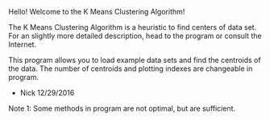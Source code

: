 Hello! Welcome to the K Means Clustering Algorithm!

The K Means Clustering Algorithm is a heuristic to find centers of data set.
For an slightly more detailed description, head to the program or consult the Internet.

This program allows you to load example data sets and find the centroids of the data.
The number of centroids and plotting indexes are changeable in program.

- Nick 12/29/2016



Note 1: Some methods in program are not optimal, but are sufficient.

